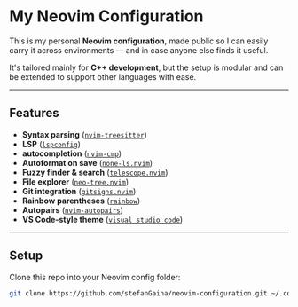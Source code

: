 # My Neovim Configuration

This is my personal **Neovim configuration**, made public so I can easily carry it across environments — and in case anyone else finds it useful.

It's tailored mainly for **C++ development**, but the setup is modular and can be extended to support other languages with ease.

---

## Features

- **Syntax parsing** ([`nvim-treesitter`](https://github.com/nvim-treesitter/nvim-treesitter))
- **LSP** ([`lspconfig`](https://github.com/neovim/nvim-lspconfig))
- **autocompletion** ([`nvim-cmp`](https://github.com/hrsh7th/nvim-cmp))
- **Autoformat on save** ([`none-ls.nvim`](https://github.com/nvimtools/none-ls.nvim))
- **Fuzzy finder & search** ([`telescope.nvim`](https://github.com/nvim-telescope/telescope.nvim))
- **File explorer** ([`neo-tree.nvim`](https://github.com/nvim-neo-tree/neo-tree.nvim))
- **Git integration** ([`gitsigns.nvim`](https://github.com/lewis6991/gitsigns.nvim))
- **Rainbow parentheses** ([`rainbow`](https://github.com/luochen1990/rainbow))
- **Autopairs** ([`nvim-autopairs`](https://github.com/windwp/nvim-autopairs))
- **VS Code-style theme** ([`visual_studio_code`](https://github.com/askfiy/visual_studio_code))

---

## Setup

Clone this repo into your Neovim config folder:

```bash
git clone https://github.com/stefanGaina/neovim-configuration.git ~/.config/nvim
